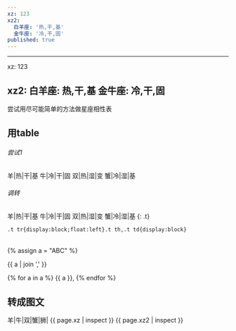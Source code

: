 ```yaml
---
xz: 123
xz2:
  白羊座: '热,干,基'
  金牛座: '冷,干,固'
published: true
---
```

---
xz: 123

xz2:
  白羊座: 热,干,基
  金牛座: 冷,干,固
---
尝试用尽可能简单的方法做星座相性表

## 用table
###### 尝试1

羊|热|干|基
牛|冷|干|固
双|热|湿|变
蟹|冷|湿|基

###### 调转

羊|热|干|基
牛|冷|干|固
双|热|湿|变
蟹|冷|湿|基
{: .t}

<style>
.t tr{display:block;float:left}.t th,.t td{display:block}
</style>

`.t tr{display:block;float:left}.t th,.t td{display:block}`

######

{% assign a = "ABC" %}

{{ a | join ',' }}

{% for a in a %}
{{ a }},
{% endfor %}

## 转成图文
羊|牛|双|蟹|狮|
{{ page.xz | inspect }}
{{ page.xz2 | inspect }}

